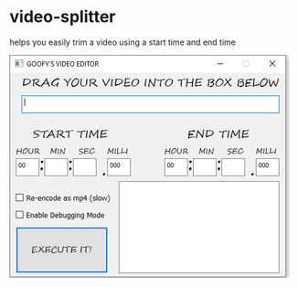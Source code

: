# video-splitter
helps you easily trim a video using a start time and end time

<img src="https://github.com/goofychocobo/video-splitter/blob/master/videoeditor.PNG?raw=true">

